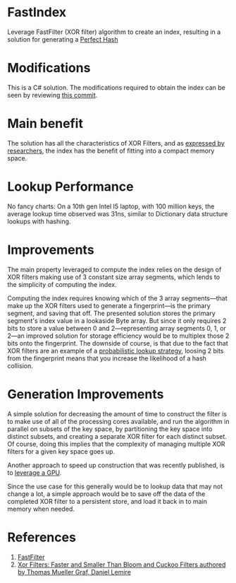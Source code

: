 # FastIndex
Leverage FastFilter (XOR filter) algorithm to create an index, resulting in a solution for generating a [Perfect Hash](https://en.wikipedia.org/wiki/Perfect_hash_function)

# Modifications
This is a C# solution. The modifications required to obtain the index can be seen by reviewing [this commit](https://github.com/jonmat/FastIndex/commit/b88096205ad7aed47c66f27980174785644786b5).

# Main benefit
The solution has all the characteristics of XOR Filters, and as [expressed by researchers](https://arxiv.org/abs/1912.08258), the index has the benefit of fitting into a compact memory space.

# Lookup Performance
No fancy charts: On a 10th gen Intel I5 laptop, with 100 million keys, the average lookup time observed was 31ns, similar to Dictionary data structure lookups with hashing.

# Improvements
The main property leveraged to compute the index relies on the design of XOR filters making use of 3 constant size array segments, which lends to the simplicity of computing the index.

Computing the index requires knowing which of the 3 array segments—that make up the XOR filters used to generate a fingerprint—is the primary segment, and saving that off. The presented solution stores the primary segment's index value in a lookaside Byte array. But since it only requires 2 bits to store a value between 0 and 2—representing array segments 0, 1, or 2—an improved solution for storage efficiency would be to multiplex those 2 bits onto the fingerprint. The downside of course, is that due to the fact that XOR filters are an example of a [probabilistic lookup strategy](https://medium.com/hyperblogblog/probabilistic-data-structure-use-cases-b414574b8961), loosing 2 bits from the fingerprint means that you increase the likelihood of a hash collision. 

# Generation Improvements
A simple solution for decreasing the amount of time to construct the filter is to make use of all of the processing cores available, and run the algorithm in parallel on subsets of the key space, by partitioning the key space into distinct subsets, and creating a separate XOR filter for each distinct subset. Of course, doing this implies that the complexity of managing multiple XOR filters for a given key space goes up.

Another approach to speed up construction that was recently published, is to [leverage a GPU](https://dash.harvard.edu/bitstream/handle/1/37375028/CHUA-DOCUMENT-2023.pdf?sequence=1).

Since the use case for this generally would be to lookup data that may not change a lot, a simple approach would be to save off the data of the completed XOR filter to a persistent store, and load it back in to main memory when needed. 

# References
1) [FastFilter](https://github.com/FastFilter/xorfilter)
2) [Xor Filters: Faster and Smaller Than Bloom and Cuckoo Filters authored by Thomas Mueller Graf, Daniel Lemire](https://arxiv.org/abs/1912.08258)



